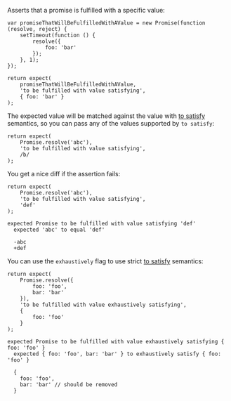 Asserts that a promise is fulfilled with a specific value:

```javascript#async:true
var promiseThatWillBeFulfilledWithAValue = new Promise(function (resolve, reject) {
    setTimeout(function () {
        resolve({
            foo: 'bar'
        });
    }, 1);
});

return expect(
    promiseThatWillBeFulfilledWithAValue,
    'to be fulfilled with value satisfying',
    { foo: 'bar' }
);
```

The expected value will be matched against the value with
[to satisfy](/assertions/any/to-satisfy/) semantics, so you can pass any of the
values supported by `to satisfy`:

```javascript#async:true
return expect(
    Promise.resolve('abc'),
    'to be fulfilled with value satisfying',
    /b/
);
```

You get a nice diff if the assertion fails:

```javascript#async:true
return expect(
    Promise.resolve('abc'),
    'to be fulfilled with value satisfying',
    'def'
);
```

```output
expected Promise to be fulfilled with value satisfying 'def'
  expected 'abc' to equal 'def'

  -abc
  +def
```

You can use the `exhaustively` flag to use strict
[to satisfy](/assertions/any/to-satisfy/) semantics:

```javascript#async:true
return expect(
    Promise.resolve({
        foo: 'foo',
        bar: 'bar'
    }),
    'to be fulfilled with value exhaustively satisfying',
    {
        foo: 'foo'
    }
);
```

```output
expected Promise to be fulfilled with value exhaustively satisfying { foo: 'foo' }
  expected { foo: 'foo', bar: 'bar' } to exhaustively satisfy { foo: 'foo' }

  {
    foo: 'foo',
    bar: 'bar' // should be removed
  }
```

